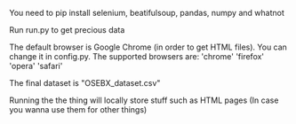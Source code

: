 You need to pip install selenium, beatifulsoup, pandas, numpy and whatnot

Run run.py to get precious data

The default browser is Google Chrome (in order to get HTML files).
You can change it in config.py. The supported browsers are:
'chrome'
'firefox'
'opera'
'safari'

The final dataset is "OSEBX_dataset.csv"

Running the the thing will locally store stuff such as HTML pages (In case you wanna use them for other things)
